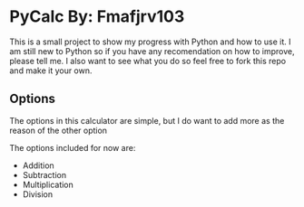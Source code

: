# PyCalc By: Fmafjrv103

This is a small project to show my progress with Python and how to use it.
I am still new to Python so if you have any recomendation on how to improve, please tell me.
I also want to see what you do so feel free to fork this repo and make it your own.

## Options

The options in this calculator are simple, but I do want to add  more as the reason of the other option

The options included for now are:

- Addition
- Subtraction
- Multiplication
- Division
